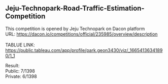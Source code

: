 ## Jeju-Technopark-Road-Traffic-Estimation-Competition

This competition is opened by Jeju Technopark on Dacon platform </br>
URL: https://dacon.io/competitions/official/235985/overview/description </br></br>
TABLUE LINK: https://public.tableau.com/app/profile/park.geon3430/viz/_16654136341890/1_1

Result: </br>
Public: 7/1398 </br>
Private: 6/1398
